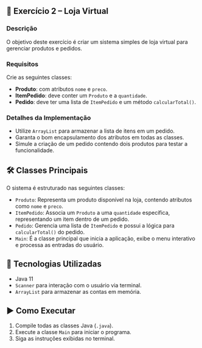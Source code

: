 ## 🛒 Exercício 2 – Loja Virtual

### Descrição
O objetivo deste exercício é criar um sistema simples de loja virtual para gerenciar produtos e pedidos.

### Requisitos
Crie as seguintes classes:
-   **Produto**: com atributos `nome` e `preco`.
-   **ItemPedido**: deve conter um `Produto` e a `quantidade`.
-   **Pedido**: deve ter uma lista de `ItemPedido` e um método `calcularTotal()`.

### Detalhes da Implementação
-   Utilize `ArrayList` para armazenar a lista de itens em um pedido.
-   Garanta o bom encapsulamento dos atributos em todas as classes.
-   Simule a criação de um pedido contendo dois produtos para testar a funcionalidade.


## 🛠️ Classes Principais
O sistema é estruturado nas seguintes classes:
-   `Produto`: Representa um produto disponível na loja, contendo atributos como `nome` e `preco`.
-   `ItemPedido`: Associa um `Produto` a uma `quantidade` específica, representando um item dentro de um pedido.
-   `Pedido`: Gerencia uma lista de `ItemPedido` e possui a lógica para `calcularTotal()` do pedido.
-   `Main`: É a classe principal que inicia a aplicação, exibe o menu interativo e processa as entradas do usuário.


## 🔧 Tecnologias Utilizadas
-   Java 11
-   `Scanner` para interação com o usuário via terminal.
-   `ArrayList` para armazenar as contas em memória.

## ▶️ Como Executar
1.  Compile todas as classes Java (`.java`).
2.  Execute a classe `Main` para iniciar o programa.
3.  Siga as instruções exibidas no terminal.

